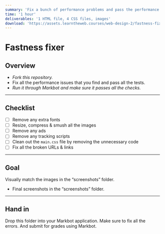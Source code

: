 ```yaml
---
summary: 'Fix a bunch of performance problems and pass the performance budget.'
time: '1 hour'
deliverables: '1 HTML file, 4 CSS files, images'
download: 'https://assets.learntheweb.courses/web-design-2/fastness-fixer-download.zip'
---
```


# Fastness fixer

## Overview

- *Fork this repository.*
- Fix all the performance issues that you find and pass all the tests.
- *Run it through Markbot and make sure it passes all the checks.*

---

## Checklist

- [ ] Remove any extra fonts
- [ ] Resize, compress & smush all the images
- [ ] Remove any ads
- [ ] Remove any tracking scripts
- [ ] Clean out the `main.css` file by removing the unnecessary code
- [ ] Fix all the broken URLs & links

---

## Goal

Visually match the images in the “screenshots” folder.

- Final screenshots in the “screenshots” folder.

---

## Hand in

Drop this folder into your Markbot application. Make sure to fix all the errors. And submit for grades using Markbot.
